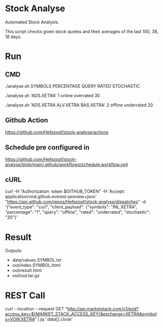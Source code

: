 # Stock Analyse
Automated Stock Analysis.

This script checks given stock quotes and their averages of the last 100, 38, 18 days.


# Run

## CMD
./analyse.sh SYMBOLS PERCENTAGE QUERY RATED STOCHASTIC

./analyse.sh 'ADS.XETRA' 1 online overrated 30

./analyse.sh 'ADS.XETRA ALV.XETRA BAS.XETRA' 2 offline underrated 20


## Github Action

https://github.com/Hefezopf/stock-analyse/actions


## Schedule pre configured in 

https://github.com/Hefezopf/stock-analyse/blob/main/.github/workflows/schedule.workflow.yml


## cURL

curl -H "Authorization: token $GITHUB_TOKEN" -H 'Accept: application/vnd.github.everest-preview+json' "https://api.github.com/repos/Hefezopf/stock-analyse/dispatches" -d '{"event_type": "curl", "client_payload": {"symbols": "INL.XETRA", "percentage": "1", "query": "offline", "rated": "underrated", "stochastic": "20"}'


# Result

Outputs:
- data/values.SYMBOL.txt
- out/index.SYMBOL.html
- out/result.html
- out/out.tar.gz


# REST Call
curl  --location --request GET "http://api.marketstack.com/v1/eod?access_key=${MARKET_STACK_ACCESS_KEY}&exchange=XETRA&symbols=VOW.XETRA" | jq '.data[].close'
